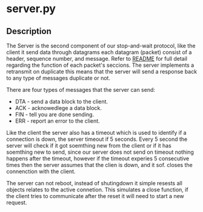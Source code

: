 # server.py
## Description
The Server is the second component of our stop-and-wait protocol, like the client it send data through datagrams
each datagram (packet) consist of a header, sequence number, and message. Refer to [README](https://github.com/abgomez/udp-file-transfer/blob/master/stopWait/README.md)
for full detail regarding the function of each packet's seccions. The server implements a retransmit on duplicate 
this means that the server will send a response back to any type of messages duplicate or not.  

There are four types of messages that the server can send:
* DTA - send a data block to the client.
* ACK - acknowedlege a data block.
* FIN - tell you are done sending.
* ERR - report an error to the client.

Like the client the server also has a timeout which is used to identify if a connection is down, the server timeout if 5 seconds.
Every 5 second the server will check if it got soemthing new from the client or if it has soemthing new to send, 
since our server does not send on timeout nothing happens after the timeout, however if the timeout experies 5 consecutive times
then the server assumes that the clien is down, and it sof. closes the connenction with the client. 

The server can not reboot, instead of shutingdown it simple resests all objects relates to the active connetion. 
This simulates a close function, if the client tries to communicate after the reset it will need to start a new request. 

